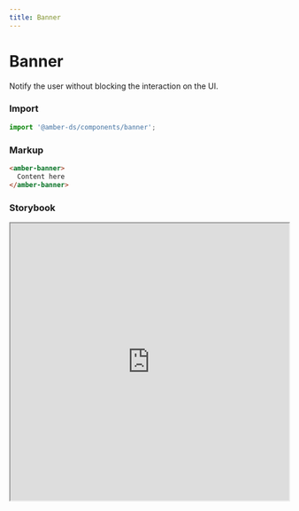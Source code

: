 ```yaml
---
title: Banner
---
```


# Banner
Notify the user without blocking the interaction on the UI.

### Import
```javascript
import '@amber-ds/components/banner';
```

### Markup
```html
<amber-banner>
  Content here
</amber-banner>
```

### Storybook
<iframe width="100%" height="500px" src="https://bitrockteam.github.io/amber-components/?selectedKind=Banner&selectedStory=Playground&full=0&addons=1&stories=0&panelRight=0&addonPanel=storybooks%2Fstorybook-addon-knobs"></iframe>
